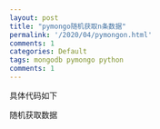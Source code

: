 ```yaml
---
layout: post
title: "pymongo随机获取n条数据"
permalink: '/2020/04/pymongon.html'
comments: 1
categories: Default
tags: mongodb pymongo python
comments: 1
---
```

具体代码如下  

<script src="https://gist.github.com/napoler/a84c33a277b8d683ec709767d47cd83a.js"></script>

  
  
随机获取数据  
  